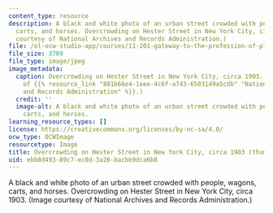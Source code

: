 ```yaml
---
content_type: resource
description: A black and white photo of an urban street crowded with people, wagons,
  carts, and horses. Overcrowding on Hester Street in New York City, circa 1903. (Image
  courtesy of National Archives and Records Administration.)
file: /ol-ocw-studio-app/courses/11-201-gateway-to-the-profession-of-planning-fall-2010/ebb8d49389c7ec0d3a26bacbb9dca6b8_11-201f10-th.jpg
file_size: 3789
file_type: image/jpeg
image_metadata:
  caption: Overcrowding on Hester Street in New York City, circa 1903. (Image courtesy
    of {{% resource_link "881b66e4-1eee-4c6f-a743-6503149a5cdb" "National Archives
    and Records Administration" %}}.)
  credit: ''
  image-alt: A black and white photo of an urban street crowded with people, wagons,
    carts, and horses.
learning_resource_types: []
license: https://creativecommons.org/licenses/by-nc-sa/4.0/
ocw_type: OCWImage
resourcetype: Image
title: Overcrowding on Hester Street in New York City, circa 1903 (thumbnail)
uid: ebb8d493-89c7-ec0d-3a26-bacbb9dca6b8
---
```

A black and white photo of an urban street crowded with people, wagons, carts, and horses. Overcrowding on Hester Street in New York City, circa 1903. (Image courtesy of National Archives and Records Administration.)